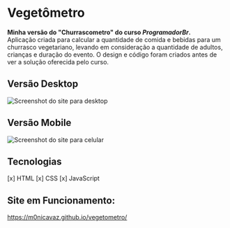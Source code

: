 # Vegetômetro
**Minha versão do "Churrascometro" do curso *ProgramadorBr*.** <br>
 Aplicação criada para calcular a quantidade de comida e bebidas para um churrasco vegetariano, levando em consideração a quantidade de adultos, crianças e duração do evento. O design e código foram criados antes de ver a solução oferecida pelo curso. 
 
 ## Versão Desktop
 ![Screenshot do site para desktop]('./assets/desktop-display.png')

 ## Versão Mobile
 ![Screenshot do site para celular]('./assets/mobile-display.png')

 ## Tecnologias
 [x] HTML
 [x] CSS
 [x] JavaScript

 ## Site em Funcionamento:
<https://m0nicavaz.github.io/vegetometro/>